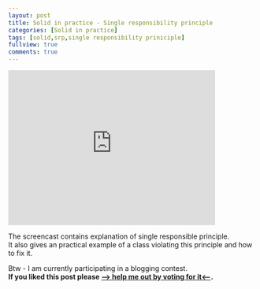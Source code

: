```yaml
---
layout: post
title: Solid in practice - Single responsibility principle
categories: [Solid in practice]
tags: [solid,srp,single responsibility priniciple]
fullview: true
comments: true
---
```


<iframe width="420" height="315" src="https://www.youtube.com/embed/9XY7ijQuo8A" frameborder="0" allowfullscreen></iframe>

The screencast contains explanation of single responsible principle.  
It also gives an practical example of a class violating this principle and how to fix it.

Btw - I am currently participating in a blogging contest.   
**If you liked this post please [--> help me out by voting for it<--](http://ankieta.dajsiepoznac.pl).**
